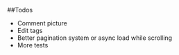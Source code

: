 ##Todos
* Comment picture
* Edit tags
* Better pagination system or async load while scrolling
* More tests